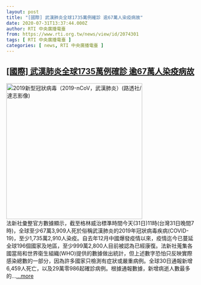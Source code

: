 ```yaml
---
layout: post
title: "[國際] 武漢肺炎全球1735萬例確診 逾67萬人染疫病故"
date: 2020-07-31T13:37:44.000Z
author: RTI 中央廣播電臺
from: https://www.rti.org.tw/news/view/id/2074301
tags: [ RTI 中央廣播電臺 ]
categories: [ news, RTI 中央廣播電臺 ]
---
```

<!--1596202664000-->
[[國際] 武漢肺炎全球1735萬例確診 逾67萬人染疫病故](https://www.rti.org.tw/news/view/id/2074301)
------

<div>
<img src="https://static.rti.org.tw/assets/thumbnails/2020/01/30/8d0f47751f16bafe9fc7c257caff308d.jpg" width="360" alt="2019新型冠狀病毒（2019-nCoV，武漢肺炎）(路透社/達志影像)" title="2019新型冠狀病毒（2019-nCoV，武漢肺炎）(路透社/達志影像)"><br>法新社彙整官方數據顯示，截至格林威治標準時間今天(31日)11時(台灣31日晚間7時)，全球至少67萬3,909人死於俗稱武漢肺炎的2019年冠狀病毒疾病(COVID-19)，至少1,735萬2,910人染疫。自去年12月中國爆發疫情以來，疫情迄今已蔓延全球196個國家及地區，至少999萬2,800人目前被認為已經康復。法新社蒐集各國當局和世界衛生組織(WHO)提供的數據做出統計，但上述數字恐怕只反映實際感染總數的一部分，因為許多國家只檢測有症狀或嚴重病例。全球30日通報新增6,459人死亡，以及29萬零986起確診病例。根據通報數據，新增病逝人數最多的...<a target="_blank" href="https://www.rti.org.tw/news/view/id/2074301">...more</a>
</div>
